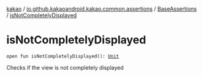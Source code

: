 [kakao](../../index.md) / [io.github.kakaoandroid.kakao.common.assertions](../index.md) / [BaseAssertions](index.md) / [isNotCompletelyDisplayed](./is-not-completely-displayed.md)

# isNotCompletelyDisplayed

`open fun isNotCompletelyDisplayed(): `[`Unit`](https://kotlinlang.org/api/latest/jvm/stdlib/kotlin/-unit/index.html)

Checks if the view is not completely displayed

